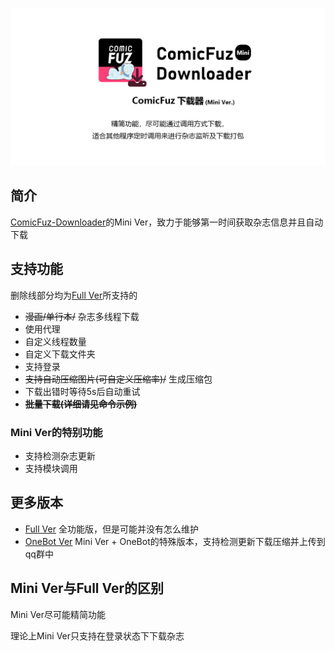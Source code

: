 ![qwq](./repository-open-graph-template.png)

## 简介

[ComicFuz-Downloader](https://github.com/misaka10843/ComicFuz-Downloader)的Mini Ver，致力于能够第一时间获取杂志信息并且自动下载

## 支持功能

删除线部分均为[Full Ver](https://github.com/misaka10843/ComicFuz-Downloader)所支持的

* ~~漫画/单行本/~~ 杂志多线程下载
* 使用代理
* 自定义线程数量
* 自定义下载文件夹
* 支持登录
* ~~支持自动压缩图片(可自定义压缩率)/~~ 生成压缩包
* 下载出错时等待5s后自动重试
* ~~**批量下载(详细请见命令示例)**~~

### Mini Ver的特别功能

* 支持检测杂志更新
* 支持模块调用

## 更多版本

* [Full Ver](https://github.com/misaka10843/ComicFuz-Downloader) 全功能版，但是可能并没有怎么维护
* [OneBot Ver](https://github.com/HoubunSOP/ComicFuz-MagazineDownloader) Mini Ver + OneBot的特殊版本，支持检测更新下载压缩并上传到qq群中

## Mini Ver与Full Ver的区别

Mini Ver尽可能精简功能

理论上Mini Ver只支持在登录状态下下载杂志